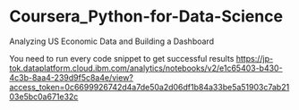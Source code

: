 # Coursera_Python-for-Data-Science
Analyzing US Economic Data and Building a Dashboard

You need to run every code snippet to get successful results
https://jp-tok.dataplatform.cloud.ibm.com/analytics/notebooks/v2/e1c65403-b430-4c3b-8aa4-239d9f5c8a4e/view?access_token=0c6699926742d4a7de50a2d06df1b84a33be5a51903c7ab2103e5bc0a671e32c


